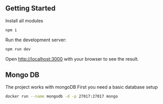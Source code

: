 ## Getting Started

Install all modules
```bash
npm i
```

Run the development server:
```bash
npm run dev
```

Open [http://localhost:3000](http://localhost:3000) with your browser to see the result.

## Mongo DB

The project works with mongoDB
First you need a basic database setup

```bash
docker run --name mongodb -d -p 27017:27017 mongo
```